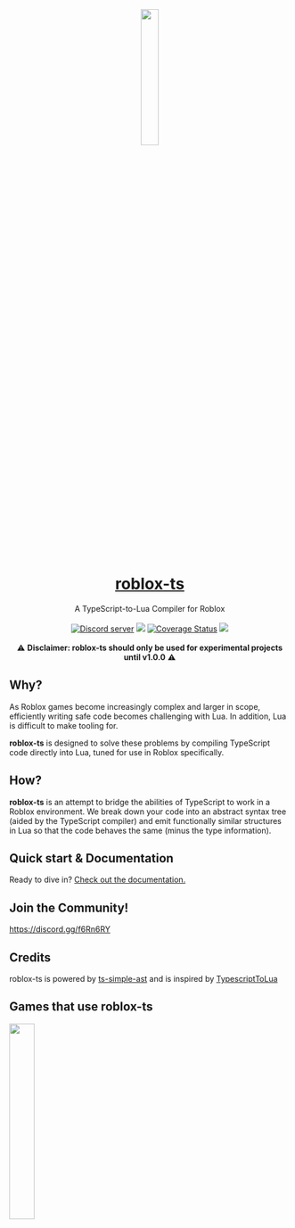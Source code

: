 <div align="center"><img width=25% src="https://i.imgur.com/yCjHmng.png"></div>
<h1 align="center"><a href="https://roblox-ts.github.io/">roblox-ts</a></h1>
<div align="center">A TypeScript-to-Lua Compiler for Roblox</div>
<br>
<div align="center">
	<a href="https://discord.gg/f6Rn6RY"><img src="https://discordapp.com/api/guilds/476080952636997633/embed.png" alt="Discord server" /></a>
	<a href="https://travis-ci.org/roblox-ts/roblox-ts"><img src="https://travis-ci.org/roblox-ts/roblox-ts.svg?branch=master"></a>
	<a href='https://coveralls.io/github/roblox-ts/roblox-ts?branch=master'><img src='https://coveralls.io/repos/github/roblox-ts/roblox-ts/badge.svg?branch=master' alt='Coverage Status' /></a>
	<a href="https://www.npmjs.com/package/roblox-ts"><img src="https://badge.fury.io/js/roblox-ts.svg"></a>
</div>
<div>&nbsp;</div>
<div align="center">⚠️ <b>Disclaimer: roblox-ts should only be used for experimental projects until v1.0.0</b> ⚠️</div>

## Why?
As Roblox games become increasingly complex and larger in scope, efficiently writing safe code becomes challenging with Lua. In addition, Lua is difficult to make tooling for.

**roblox-ts** is designed to solve these problems by compiling TypeScript code directly into Lua, tuned for use in Roblox specifically.

## How?
**roblox-ts** is an attempt to bridge the abilities of TypeScript to work in a Roblox environment. We break down your code into an abstract syntax tree (aided by the TypeScript compiler) and emit functionally similar structures in Lua so that the code behaves the same (minus the type information).

## Quick start & Documentation
Ready to dive in? [Check out the documentation.](https://roblox-ts.github.io/docs/introduction)

## Join the Community!

https://discord.gg/f6Rn6RY

## Credits
roblox-ts is powered by [ts-simple-ast](https://github.com/dsherret/ts-simple-ast) and is inspired by [TypescriptToLua](https://github.com/Perryvw/TypescriptToLua)

## Games that use roblox-ts
<a href="https://www.roblox.com/games/2184151436/Dungeon-Life-Pre-Alpha"><img width=30% src="https://i.imgur.com/JSFPTA0.png"></a>
